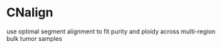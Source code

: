 # CNalign
use optimal segment alignment to fit purity and ploidy across multi-region bulk tumor samples
